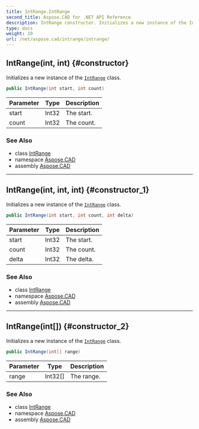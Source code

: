 ```yaml
---
title: IntRange.IntRange
second_title: Aspose.CAD for .NET API Reference
description: IntRange constructor. Initializes a new instance of the IntRange class
type: docs
weight: 10
url: /net/aspose.cad/intrange/intrange/
---
```

## IntRange(int, int) {#constructor}

Initializes a new instance of the [`IntRange`](../) class.

```csharp
public IntRange(int start, int count)
```

| Parameter | Type | Description |
| --- | --- | --- |
| start | Int32 | The start. |
| count | Int32 | The count. |

### See Also

* class [IntRange](../)
* namespace [Aspose.CAD](../../intrange/)
* assembly [Aspose.CAD](../../../)

---

## IntRange(int, int, int) {#constructor_1}

Initializes a new instance of the [`IntRange`](../) class.

```csharp
public IntRange(int start, int count, int delta)
```

| Parameter | Type | Description |
| --- | --- | --- |
| start | Int32 | The start. |
| count | Int32 | The count. |
| delta | Int32 | The delta. |

### See Also

* class [IntRange](../)
* namespace [Aspose.CAD](../../intrange/)
* assembly [Aspose.CAD](../../../)

---

## IntRange(int[]) {#constructor_2}

Initializes a new instance of the [`IntRange`](../) class.

```csharp
public IntRange(int[] range)
```

| Parameter | Type | Description |
| --- | --- | --- |
| range | Int32[] | The range. |

### See Also

* class [IntRange](../)
* namespace [Aspose.CAD](../../intrange/)
* assembly [Aspose.CAD](../../../)


